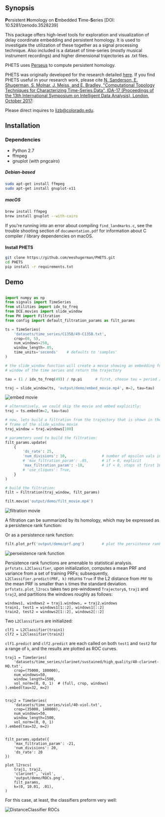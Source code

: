## Synopsis

**P**ersistent **H**omology on **E**mbedded **T**ime-**S**eries  [DOI: 10.5281/zenodo.3528239]

This package offers high-level tools for exploration and visualization
of delay coordinate embedding and persistent homology. It is used to
investigate the utilization of these together as a signal processing
technique. Also included is a dataset of time-series (mostly musical
instrument recordings) and higher dimensional trajectories as .txt files.

PHETS uses [Perseus](http://people.maths.ox.ac.uk/nanda/perseus/) to
compute persistent homology.

PHETS was originally developed for the research detailed 
[here](https://arxiv.org/pdf/1708.09359.pdf). If you find PHETS useful 
in your research work, please cite [N. Sanderson, E. Shugerman, S. Molnar, J. Meiss, and E. Bradley, "Computational Topology Techniques for Characterizing Time-Series Data", IDA-17 (Proceedings of the 13th International Symposium on Intelligent Data Analysis), London, October 2017](http://arxiv.org/abs/1708.09359): 

Please direct inquires to lizb@colorado.edu.


## Installation

### Dependencies
* Python 2.7
* ffmpeg
* gnuplot (with pngcairo)



##### Debian-based 
```bash
sudo apt-get install ffmpeg
sudo apt-get install gnuplot-x11
```

##### macOS
```bash
brew install ffmpeg
brew install gnuplot --with-cairo
```
If you're running into an error about compiling `find_landmarks.c`, see
the trouble shooting section of `documentation.pdf` for information
about C compiler / library dependencies on macOS.




#### Install PHETS

```bash
git clone https://github.com/eeshugerman/PHETS.git
cd PHETS
pip install -r requirements.txt
```


## Demo
```python

import numpy as np
from signals import TimeSeries
from utilities import idx_to_freq
from DCE.movies import slide_window
from PH import Filtration
from config import default_filtration_params as filt_params

ts = TimeSeries(
    'datasets/time_series/C135B/49-C135B.txt',
    crop=(0, 5),
    num_windows=250,
    window_length=.05,
    time_units='seconds'    # defaults to 'samples'
)

# the slide_window function will create a movie showing an embedding for each
# window of the time series and return the trajectory

tau = (1 / idx_to_freq(49)) / np.pi      # first, choose tau = period / pi 

traj = slide_window(ts, 'output/demo/embed_movie.mp4', m=2, tau=tau)

```
![embed movie](docs/readme/embed_movie.gif "embed_movie.mp4")

```python
# alternatively, we could skip the movie and embed explicitly:
traj = ts.embed(m=2, tau=tau)

# now, lets build a filtration from the trajectory that is shown in the 100th 
# frame of the slide_window movie
traj_window = traj.windows[100]

# parameters used to build the filtration:
filt_params.update(
    {
        'ds_rate': 25,
        'num_divisions': 10,                # number of epsilon vals in filtration
        # 'max_filtration_param': .05,      # if > 0, explicit
        'max_filtration_param': -10,        # if < 0, stops st first 10 dim simplex
        # 'use_cliques': True,
    }
)

# build the filtration:
filt = Filtration(traj_window, filt_params)

filt.movie('output/demo/filt_movie.mp4')

```

![filtration movie](docs/readme/filt_movie.gif "filt_movie.mp4")


A filtration can be summarized by its homology, which may be expressed as a persistence rank function:

Or as a persistence rank function:
```python
filt.plot_prf('output/demo/prf.png')        # plot the persistence rank function
```

![perseistence rank function](docs/readme/prf.png "prf.png")

Persistence rank functions are amenable to statistical analysis. `prfstats.L2Classifier`, upon initialization, computes
a mean PRF and variance from a set of training PRFs; subsequently, `L2Classifier.predict(PRF, k)` returns `True` if the L2 distance from `PRF` to the mean PRF is smaller than `k` times the standard deviation. `prfstats.plot_l2rocs` takes two pre-windowed `Trajectory`s, `traj1` and `traj2`,
and partitions the windows roughly as follows:
```
windows1, windows2 = traj1.windows, = traj2.windows
train1, test1 = windows1[1::2], windows1[::2]
train2, test2 = windows2[1::2], windows2[::2]
```

Two `L2Classifier`s are initialized:

```
clf1 = L2Classifier(train1)
clf2 = L2Classifier(train2)
```

`clf1.predict` and `clf2.predict` are each called on both `test1` and `test2` for a range of `k`, and the results are plotted as ROC curves.

```
traj1 = TimeSeries(
    'datasets/time_series/clarinet/sustained/high_quality/40-clarinet-HQ.txt',
    crop=(75000, 180000),
    num_windows=50,
    window_length=1500,
    vol_norm=(0, 0, 1)  # (full, crop, windows)
).embed(tau=32, m=2)


traj2 = TimeSeries(
    'datasets/time_series/viol/40-viol.txt',
    crop=(35000, 140000),
    num_windows=50,
    window_length=1500,
    vol_norm=(0, 0, 1)
).embed(tau=32, m=2)


filt_params.update({
    'max_filtration_param': -21,
    'num_divisions': 20,
    'ds_rate': 20
})

plot_l2rocs(
    traj1, traj2,
    'clarinet', 'viol',
    'output/demo/ROCs.png',
    filt_params,
    k=(0, 10.01, .01),
)

```

For this case, at least, the classifiers preform very well:

![DistanceClassifier ROCs](docs/readme/rocs.png "rocs.png")

